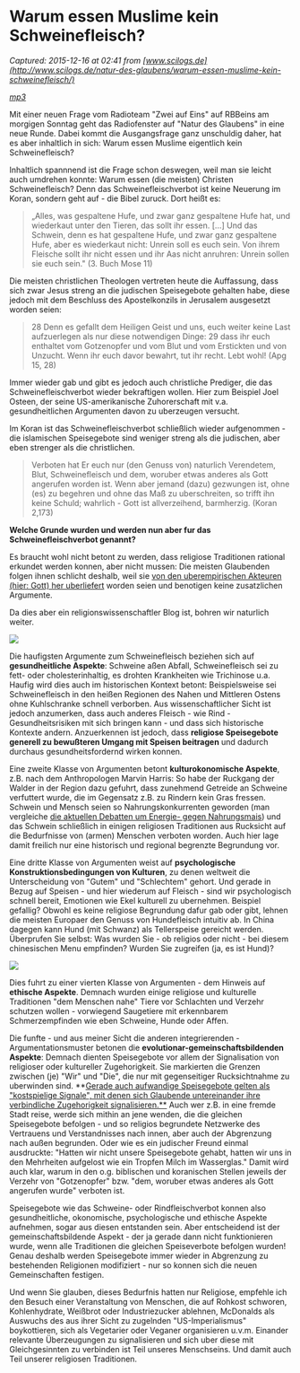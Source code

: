 # Warum essen Muslime kein Schweinefleisch?

_Captured: 2015-12-16 at 02:41 from [www.scilogs.de](http://www.scilogs.de/natur-des-glaubens/warum-essen-muslime-kein-schweinefleisch/)_

_[mp3](http://www.scilogs.de/chrono/gallery/12/2a120110116_Schwein_KeinSchweinessen.MP3)_

Mit einer neuen Frage vom Radioteam "Zwei auf Eins" auf RBBeins am morgigen Sonntag geht das Radiofenster auf "Natur des Glaubens" in eine neue Runde. Dabei kommt die Ausgangsfrage ganz unschuldig daher, hat es aber inhaltlich in sich: Warum essen Muslime eigentlich kein Schweinefleisch?

Inhaltlich spannnend ist die Frage schon deswegen, weil man sie leicht auch umdrehen konnte: Warum essen (die meisten) Christen Schweinefleisch? Denn das Schweinefleischverbot ist keine Neuerung im Koran, sondern geht auf - die Bibel zuruck. Dort heißt es:

> „Alles, was gespaltene Hufe, und zwar ganz gespaltene Hufe hat, und wiederkaut unter den Tieren, das sollt ihr essen. […] Und das Schwein, denn es hat gespaltene Hufe, und zwar ganz gespaltene Hufe, aber es wiederkaut nicht: Unrein soll es euch sein. Von ihrem Fleische sollt ihr nicht essen und ihr Aas nicht anruhren: Unrein sollen sie euch sein." (3. Buch Mose 11)

Die meisten christlichen Theologen vertreten heute die Auffassung, dass sich zwar Jesus streng an die judischen Speisegebote gehalten habe, diese jedoch mit dem Beschluss des Apostelkonzils in Jerusalem ausgesetzt worden seien:

> 28 Denn es gefallt dem Heiligen Geist und uns, euch weiter keine Last aufzuerlegen als nur diese notwendigen Dinge: 29 dass ihr euch enthaltet vom Gotzenopfer und vom Blut und vom Erstickten und von Unzucht. Wenn ihr euch davor bewahrt, tut ihr recht. Lebt wohl! (Apg 15, 28)

Immer wieder gab und gibt es jedoch auch christliche Prediger, die das Schweinefleischverbot wieder bekraftigen wollen. Hier zum Beispiel Joel Osteen, der seine US-amerikanische Zuhorerschaft mit v.a. gesundheitlichen Argumenten davon zu uberzeugen versucht.

Im Koran ist das Schweinefleischverbot schließlich wieder aufgenommen - die islamischen Speisegebote sind weniger streng als die judischen, aber eben strenger als die christlichen.

> Verboten hat Er euch nur (den Genuss von) naturlich Verendetem, Blut, Schweinefleisch und dem, woruber etwas anderes als Gott angerufen worden ist. Wenn aber jemand (dazu) gezwungen ist, ohne (es) zu begehren und ohne das Maß zu uberschreiten, so trifft ihn keine Schuld; wahrlich - Gott ist allverzeihend, barmherzig. (Koran 2,173) 

**Welche Grunde wurden und werden nun aber fur das Schweinefleischverbot genannt?**

Es braucht wohl nicht betont zu werden, dass religiose Traditionen rational erkundet werden konnen, aber nicht mussen: Die meisten Glaubenden folgen ihnen schlicht deshalb, weil sie [von den uberempirischen Akteuren (hier: Gott) her uberliefert](http://www.chronologs.de/chrono/blog/natur-des-glaubens/fa-von-hayek/2008-04-28/weisheit-aus-aberglauben-die-frazer-hayek-konvergenz) worden seien und benotigen keine zusatzlichen Argumente.

Da dies aber ein religionswissenschaftler Blog ist, bohren wir naturlich weiter.

![](http://www.chronologs.de/chrono/gallery/12/previews-med/SchweinSaeugetier.JPG)

Die haufigsten Argumente zum Schweinefleisch beziehen sich auf **gesundheitliche Aspekte**: Schweine aßen Abfall, Schweinefleisch sei zu fett- oder cholesterinhaltig, es drohten Krankheiten wie Trichinose u.a. Haufig wird dies auch im historischen Kontext betont: Beispielsweise sei Schweinefleisch in den heißen Regionen des Nahen und Mittleren Ostens ohne Kuhlschranke schnell verborben. Aus wissenschaftlicher Sicht ist jedoch anzumerken, dass auch anderes Fleisch - wie Rind - Gesundheitsrisiken mit sich bringen kann - und dass sich historische Kontexte andern. Anzuerkennen ist jedoch, dass **religiose Speisegebote generell zu bewußteren Umgang mit Speisen beitragen** und dadurch durchaus gesundheitsfordernd wirken konnen.

Eine zweite Klasse von Argumenten betont **kulturokonomische Aspekte**, z.B. nach dem Anthropologen Marvin Harris: So habe der Ruckgang der Walder in der Region dazu gefuhrt, dass zunehmend Getreide an Schweine verfuttert wurde, die im Gegensatz z.B. zu Rindern kein Gras fressen. Schwein und Mensch seien so Nahrungskonkurrenten geworden (man vergleiche [die aktuellen Debatten um Energie- gegen Nahrungsmais](http://www.wissenslogs.de/wblogs/blog/amuse-gueule/biotechnologie/2008-10-08/entwickelt-sich-die-erzeugung-von-bioenergie-zum-globalen-albtraum)) und das Schwein schließlich in einigen religiosen Traditionen aus Rucksicht auf die Bedurfnisse von (armen) Menschen verboten worden. Auch hier lage damit freilich nur eine historisch und regional begrenzte Begrundung vor.

Eine dritte Klasse von Argumenten weist auf **psychologische Konstruktionsbedingungen von Kulturen**, zu denen weltweit die Unterscheidung von "Gutem" und "Schlechtem" gehort. Und gerade in Bezug auf Speisen - und hier wiederum auf Fleisch - sind wir psychologisch schnell bereit, Emotionen wie Ekel kulturell zu ubernehmen. Beispiel gefallig? Obwohl es keine religiose Begrundung dafur gab oder gibt, lehnen die meisten Europaer den Genuss von Hundefleisch intuitiv ab. In China dagegen kann Hund (mit Schwanz) als Tellerspeise gereicht werden. Überprufen Sie selbst: Was wurden Sie - ob religios oder nicht - bei diesem chinesischen Menu empfinden? Wurden Sie zugreifen (ja, es ist Hund)?

![](http://www.chronologs.de/chrono/gallery/12/previews-med/HundefleischChina.JPG)

Dies fuhrt zu einer vierten Klasse von Argumenten - dem Hinweis auf **ethische Aspekte**. Demnach wurden einige religiose und kulturelle Traditionen "dem Menschen nahe" Tiere vor Schlachten und Verzehr schutzen wollen - vorwiegend Saugetiere mit erkennbarem Schmerzempfinden wie eben Schweine, Hunde oder Affen.

Die funfte - und aus meiner Sicht die anderen integrierenden - Argumentationsmuster betonen die **evolutionar-gemeinschaftsbildenden Aspekte**: Demnach dienten Speisegebote vor allem der Signalisation von religioser oder kultureller Zugehorigkeit. Sie markierten die Grenzen zwischen (je) "Wir" und "Die", die nur mit gegenseitiger Rucksichtnahme zu uberwinden sind. **[Gerade auch aufwandige Speisegebote gelten als "kostspielige Signale", mit denen sich Glaubende untereinander ihre verbindliche Zugehorigkeit signalisieren.**](http://www.gehirn-und-geist.de/artikel/838840&_z=798884) Auch wer z.B. in eine fremde Stadt reise, werde sich mithin an jene wenden, die die gleichen Speisegebote befolgen - und so religios begrundete Netzwerke des Vertrauens und Verstandnisses nach innen, aber auch der Abgrenzung nach außen begrunden. Oder wie es ein judischer Freund einmal ausdruckte: "Hatten wir nicht unsere Speisegebote gehabt, hatten wir uns in den Mehrheiten aufgelost wie ein Tropfen Milch im Wasserglas." Damit wird auch klar, warum in den o.g. biblischen und koranischen Stellen jeweils der Verzehr von "Gotzenopfer" bzw. "dem, woruber etwas anderes als Gott angerufen wurde" verboten ist.

Speisegebote wie das Schweine- oder Rindfleischverbot konnen also gesundheitliche, okonomische, psychologische und ethische Aspekte aufnehmen, sogar aus diesen entstanden sein. Aber entscheidend ist der gemeinschaftsbildende Aspekt - der ja gerade dann nicht funktionieren wurde, wenn alle Traditionen die gleichen Speiseverbote befolgen wurden! Genau deshalb werden Speisegebote immer wieder in Abgrenzung zu bestehenden Religionen modifiziert - nur so konnen sich die neuen Gemeinschaften festigen.

Und wenn Sie glauben, dieses Bedurfnis hatten nur Religiose, empfehle ich den Besuch einer Veranstaltung von Menschen, die auf Rohkost schworen, Kohlenhydrate, Weißbrot oder Industriezucker ablehnen, McDonalds als Auswuchs des aus ihrer Sicht zu zugelnden "US-Imperialismus" boykottieren, sich als Vegetarier oder Veganer organisieren u.v.m. Einander relevante Überzeugungen zu signalisieren und sich uber diese mit Gleichgesinnten zu verbinden ist Teil unseres Menschseins. Und damit auch Teil unserer religiosen Traditionen.
